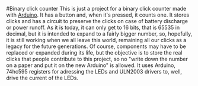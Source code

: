 #Binary click counter
This is just a project for a binary click counter made with [Arduino](http://arduino.cc/). It has a button and, when it's pressed, it counts one. It stores clicks and has a circuit to preserve the clicks on case of battery discharge or power runoff. As it is today, it can only get to 16 bits, that is 65535 in decimal, but it is intended to expand to a fairly bigger number, so, hopefully, it is still working when we all leave this world, remaining all our clicks as a legacy for the future generations. Of course, components may have to be replaced or expanded during its life, but the objective is to store the real clicks that people contribute to this project, so no "write down the number on a paper and put it on the new Arduino" is allowed.
It uses Arduino, 74hc595 registers for adressing the LEDs and ULN2003 drivers to, well, drive the current of the LEDs.
